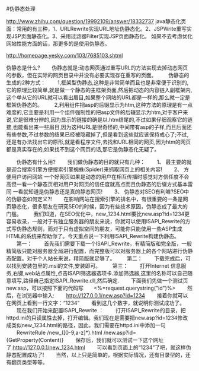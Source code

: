#伪静态处理


http://www.zhihu.com/question/19992109/answer/18332737
java静态化页面：常用的有三种，1、URLRewrite实现URL地址伪静态化。2、JSPWrite重写实现JSP页面静态化。3、采用过滤器Filter实现JSP页面静态化。
如果不去考虑优化网站性能方面的话，那更多的是使用伪静态。


http://homepage.yesky.com/103/7685103.shtml

伪静态是什么?
　　伪静态就是:动态网页通过重写URL的方法实现去掉动态网页的参数，但在实际的网页目录中并没有必要实现存在重写的页面。
　　伪静态的生成的2种方式：
　　1,框架型伪静态,这种是非常简单而且也是非常便于识别的,它的原理比较简单,就是做一个静态的主框架页面,然后把动态的内容链入副框架内,这个单从它的URL就可以看出眉目,如果整个网站的URL都是一样的,那么就一定是框架伪静态的。
　　2,利用组件把asp的后辍显示为htm,这种方法的原理是有一点难度的,它主要是利用一个组件强制性的把asp文件的后辍显示为htm,对于客户来说,它是很难分辨的,因为显示的链接的确是以.htm结尾的,不过如果仔细观察它的链接,也能看出来一些眉目,因为这种URL是很奇怪的,中间带有asp的子样,而且后面还有些参数,不过参数的结果已经被隐藏掉了,但是看到这些就应该保持戒心了;不过,还是有办法找出它的原形,就是看程序文件,去找和URL相同的网页,因为htm的网页都是真实存在的,如果找不到这个网页的话,那它是伪静态化无疑了。

　　伪静态有什么用?
　　我们做伪静态的目的就只有几种：
　　1、 最主要的就是迎合搜索引擎方便搜索引擎蜘蛛(Spider)来抓取网页上的相关内容!
　　2、 方便用户访问网站 一个好网页如果是动态的用户在相互传播时感觉对方信任度不会高但一看一个静态页相对用户对网页的信任度就高点而且伪静态的后缀方式基本雷同 一看就知道是伪静态还是真的静态网页!
　　3、 伪静态对SEO有利嘛?SEO中的伪静态如何定义?!
　　在影响网站在搜索引擎的排名中，有很重要的一条是网页静态化，很多朋友在研究SEO的时候，因为有些技术原因，伪静态成了最大的门槛。
　　我们知道，在SEO优化中，new_1234.html要比new.asp?id=1234更容易收录，一般对于有独立服务器的朋友来说，你就可以使用ISAPI_Rewrite的方式写伪静态规则，而对于只有虚拟空间的朋友，可能你只能使用一些ASP生成HTML的系统来帮助你了。今天重点说一下利用ISAPI_Rewrite构建伪静态。
　　第一：
　　首先我们需要下载一个ISAPI_Rewrite，有精简版和完全版，一般精简版只能对服务器全局进行配置，而完整版可以对服务器上的各个网站进行伪静态配置。对于个人站长来说，精简版就足够了。
　　第二：
　　下载完成后，可以找到安装包里的.msi的文件,安装即可。
　　第三：
　　打开Internet 信息服务,右键,web站点属性,点击ISAPI筛选器选项卡.添加筛选器,这里的名称可以自己随意填写,路径自己指定ISAPI_Rewrite.dll,然后确定.
　　下面我们先做一个测试页new.asp，可以按照下面的代码写　　<%=request.querystring("id")%>
　　然后，在浏览器中输入:
　　http://127.0.0.1/new.asp?id=1234
　　接着你就可以在网页上看到一行文字：“1234”
　　看到这几个数字，就说明你测试成功了。
　　现在我们开始来配置ISAPI_Rewrite ：
　　打开ISAPI_Rewrite的目录，把httpd.ini的只读属性去掉，打开编辑。我们现在是需要把new.asp?id=1234修改成类似new_1234.html的路径，因此，我们需要在httpd.ini中添加一句
　　RewriteRule /new_([0-9,a-z]*).html /new.asp?id={GetProperty(Content)}
　　保存后，我们就可以测试一下这个网址了:http://127.0.0.1/new_1234.html
　　可以看到页面上的“1234”了吧，就这样伪静态配置成功了!
　　当然，以上只是简单的，根据实际情况，还有目录型的，还有翻页类型等等。